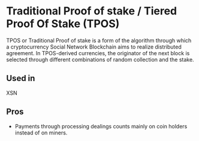 # Traditional Proof of stake / Tiered Proof Of Stake \(TPOS\)

TPOS or Traditional Proof of stake is a form of the algorithm through which a cryptocurrency Social Network Blockchain aims to realize distributed agreement. In TPOS-derived currencies, the originator of the next block is selected through different combinations of random collection and the stake.

## Used in

XSN

## Pros

* Payments through processing dealings counts mainly on coin holders instead of on miners.

